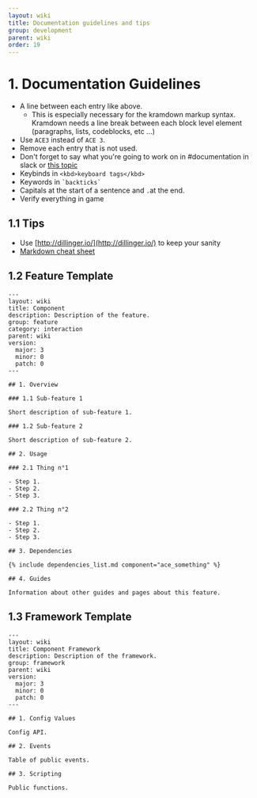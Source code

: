 ```yaml
---
layout: wiki
title: Documentation guidelines and tips
group: development
parent: wiki
order: 19
---
```


# 1. Documentation Guidelines

- A line between each entry like above.
    - This is especially necessary for the kramdown markup syntax. Kramdown needs a line break between each block level element (paragraphs, lists, codeblocks, etc ...)
- Use `ACE3` instead of `ACE 3`.
- Remove each entry that is not used.
- Don't forget to say what you're going to work on in #documentation in slack or [this topic](https://github.com/acemod/ACE3/issues/1166)
- Keybinds in ``` <kbd>keyboard tags</kbd>  ```
- Keywords in ``` `backticks`  ```
- Capitals at the start of a sentence and `.`at the end.
- Verify everything in game

## 1.1 Tips

- Use [http://dillinger.io/](http://dillinger.io/) to keep your sanity
- [Markdown cheat sheet](https://github.com/adam-p/markdown-here/wiki/Markdown-Cheatsheet)

## 1.2 Feature Template

```
---
layout: wiki
title: Component
description: Description of the feature.
group: feature
category: interaction
parent: wiki
version:
  major: 3
  minor: 0
  patch: 0
---

## 1. Overview

### 1.1 Sub-feature 1

Short description of sub-feature 1.

### 1.2 Sub-feature 2

Short description of sub-feature 2.

## 2. Usage

### 2.1 Thing n°1

- Step 1.
- Step 2.
- Step 3.

### 2.2 Thing n°2

- Step 1.
- Step 2.
- Step 3.

## 3. Dependencies

{% include dependencies_list.md component="ace_something" %}

## 4. Guides

Information about other guides and pages about this feature.
```

## 1.3 Framework Template

```
---
layout: wiki
title: Component Framework
description: Description of the framework.
group: framework
parent: wiki
version:
  major: 3
  minor: 0
  patch: 0
---

## 1. Config Values

Config API.

## 2. Events

Table of public events.

## 3. Scripting

Public functions.
```
